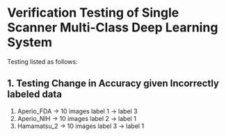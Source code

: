 # Verification Testing of Single Scanner Multi-Class Deep Learning System

Testing listed as follows:

## 1. Testing Change in Accuracy given Incorrectly labeled data
1. Aperio_FDA -> 10 images label 1 -> label 3
2. Aperio_NIH -> 10 images label 2 -> label 1
3. Hamamatsu_2 -> 10 images label 3 -> label 1

